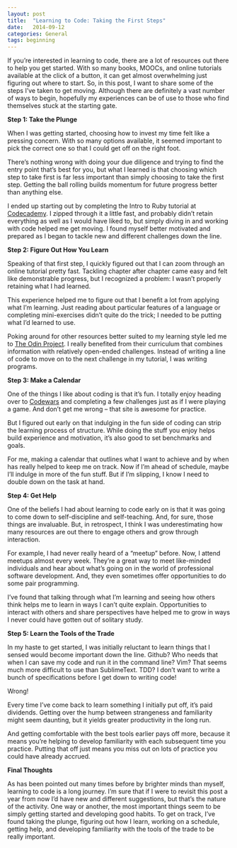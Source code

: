 ```yaml
---
layout: post
title:  "Learning to Code: Taking the First Steps"
date:   2014-09-12 
categories: General
tags: beginning
---
```


If you’re interested in learning to code, there are a lot of resources out there to help you get started. With so many books, MOOCs, and online tutorials available at the click of a button, it can get almost overwhelming just figuring out where to start. So, in this post, I want to share some of the steps I’ve taken to get moving. Although there are definitely a vast number of ways to begin, hopefully my experiences can be of use to those who find themselves stuck at the starting gate.
 
**Step 1: Take the Plunge**
 
When I was getting started, choosing how to invest my time felt like a pressing concern. With so many options available, it seemed important to pick the correct one so that I could get off on the right foot.
 
There’s nothing wrong with doing your due diligence and trying to find the entry point that’s best for you, but what I learned is that choosing which step to take first is far less important than simply choosing to take the first step. Getting the ball rolling builds momentum for future progress better than anything else.
 
I ended up starting out by completing the Intro to Ruby tutorial at [Codecademy][codecademy]. I zipped through it a little fast, and probably didn’t retain everything as well as I would have liked to, but simply diving in and working with code helped me get moving. I found myself better motivated and prepared as I began to tackle new and different challenges down the line.
 
**Step 2: Figure Out How You Learn**
 
Speaking of that first step, I quickly figured out that I can zoom through an online tutorial pretty fast. Tackling chapter after chapter came easy and felt like demonstrable progress, but I recognized a problem: I wasn’t properly retaining what I had learned.

This experience helped me to figure out that I benefit a lot from applying what I’m learning. Just reading about particular features of a language or completing mini-exercises didn’t quite do the trick; I needed to be putting what I’d learned to use.

Poking around for other resources better suited to my learning style led me to [The Odin Project][the-odin-project]. I really benefited from their curriculum that combines information with relatively open-ended challenges. Instead of writing a line of code to move on to the next challenge in my tutorial, I was writing programs. 
 
**Step 3: Make a Calendar**
 
One of the things I like about coding is that it’s fun. I totally enjoy heading over to [Codewars][codewars] and completing a few challenges just as if I were playing a game. And don’t get me wrong – that site is awesome for practice.

But I figured out early on that indulging in the fun side of coding can strip the learning process of structure. While doing the stuff you enjoy helps build experience and motivation, it’s also good to set benchmarks and goals.
 
For me, making a calendar that outlines what I want to achieve and by when has really helped to keep me on track. Now if I’m ahead of schedule, maybe I’ll indulge in more of the fun stuff. But if I’m slipping, I know I need to double down on the task at hand.
 
**Step 4: Get Help**
 
One of the beliefs I had about learning to code early on is that it was going to come down to self-discipline and self-teaching. And, for sure, those things are invaluable. But, in retrospect, I think I was underestimating how many resources are out there to engage others and grow through interaction.
 
For example, I had never really heard of a “meetup” before. Now, I attend meetups almost every week. They’re a great way to meet like-minded individuals and hear about what’s going on in the world of professional software development. And, they even sometimes offer opportunities to do some pair programming.
 
I’ve found that talking through what I’m learning and seeing how others think helps me to learn in ways I can’t quite explain. Opportunities to interact with others and share perspectives have helped me to grow in ways I never could have gotten out of solitary study.
 
**Step 5: Learn the Tools of the Trade**
 
In my haste to get started, I was initially reluctant to learn things that I sensed would become important down the line. Github? Who needs that when I can save my code and run it in the command line? Vim? That seems much more difficult to use than SublimeText. TDD? I don’t want to write a bunch of specifications before I get down to writing code!
 
Wrong!
 
Every time I’ve come back to learn something I initially put off, it’s paid dividends. Getting over the hump between strangeness and familiarity might seem daunting, but it yields greater productivity in the long run.
 
And getting comfortable with the best tools earlier pays off more, because it means you’re helping to develop familiarity with each subsequent time you practice. Putting that off just means you miss out on lots of practice you could have already accrued.
 
**Final Thoughts**
 
As has been pointed out many times before by brighter minds than myself, learning to code is a long journey. I’m sure that if I were to revisit this post a year from now I’d have new and different suggestions, but that’s the nature of the activity. One way or another, the most important things seem to be simply getting started and developing good habits. To get on track, I’ve found taking the plunge, figuring out how I learn, working on a schedule, getting help, and developing familiarity with the tools of the trade to be really important.

[codecademy]: http://codecademy.com
[the-odin-project]: http://theodinproject.com
[codewars]: http://codewars.com 
